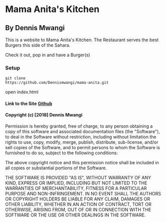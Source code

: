 # Mama Anita's Kitchen

## By Dennis Mwangi

This is a website to Mama Anita's Kitchen. The Restaurant serves the best Burgers this side of the Sahara.

Check it out, pop in and have a Burger(s)

### Setup
```
git clone
https://github.com/Dennismwangi/mama-anita.git

```
open index.html


#### Link to the Site [Github](https://Dennismwangi.github.io)

#### Copyright (c) [2018] Dennis Mwangi

Permission is hereby granted, free of charge, to any person obtaining a copy of this software and associated documentation files (the "Software"), to deal in the Software without restriction, including without limitation the rights to use, copy, modify, merge, publish, distribute, sub-license, and/or sell copies of the Software, and to permit persons to whom the Software is furnished to do so, subject to the following conditions:

The above copyright notice and this permission notice shall be included in all copies or substantial portions of the Software.

 THE SOFTWARE IS PROVIDED "AS IS", WITHOUT WARRANTY OF ANY KIND, EXPRESS OR IMPLIED, INCLUDING BUT NOT LIMITED TO THE WARRANTIES OF MERCHANTABILITY, FITNESS FOR A PARTICULAR PURPOSE AND NON-INFRINGEMENT. IN NO EVENT SHALL THE AUTHORS OR COPYRIGHT HOLDERS BE LIABLE FOR ANY CLAIM, DAMAGES OR OTHER LIABILITY, WHETHER IN AN ACTION OF CONTRACT, TORT OR OTHERWISE, ARISING FROM, OUT OF OR IN CONNECTION WITH THE SOFTWARE OR THE USE OR OTHER DEALINGS IN THE SOFTWARE.
